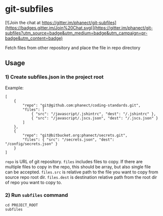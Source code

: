 git-subfiles
=============

[![Join the chat at https://gitter.im/phanect/git-subfiles](https://badges.gitter.im/Join%20Chat.svg)](https://gitter.im/phanect/git-subfiles?utm_source=badge&utm_medium=badge&utm_campaign=pr-badge&utm_content=badge)

Fetch files from other repository and place the file in repo directory

Usage
------

### 1) Create subfiles.json in the project root

Example:

    [
        {
            "repo": "git@github.com:phanect/coding-standards.git",
            "files": [
                { "src": "/javascript/.jshintrc", "dest": "/.jshintrc" },
                { "src": "/javascript/.jscs.json", "dest": "/.jscs.json" }
            ]
        },
        {
            "repo": "git@bitbucket.org:phanect/secrets.git",
            "files": { "src": "/secrets.json", "dest": "/config/secrets.json" }
        }
    ]

`repo` is URL of git repository.
`files` includes files to copy. If there are multiple files to copy in the repo, this should be array, but also single file can be accepted.
`files.src` is relative path to the file you want to copy from source repo root dir.
`files.dest` is destination relative path from the root dir of repo you want to copy to.

### 2) Run `subfiles` command

    cd PROJECT_ROOT
    subfiles
